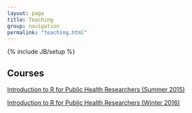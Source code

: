 ```yaml
---
layout: page
title: Teaching
group: navigation
permalink: "teaching.html"
---
```

{% include JB/setup %}

Courses
-------------

[Introduction to R for Public Health Researchers (Summer 2015)](http://www.aejaffe.com/summerR_2015/)

[Introduction to R for Public Health Researchers (Winter 2016)](http://www.aejaffe.com/winterR_2016/)
